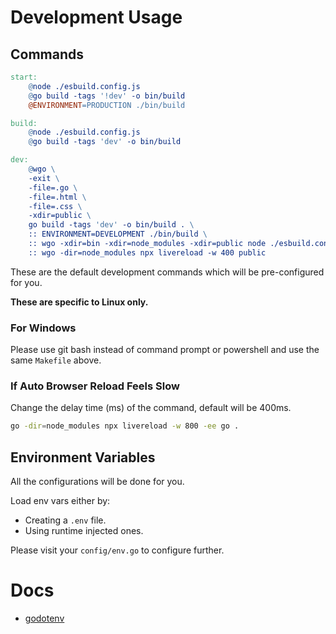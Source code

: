 # Development Usage

## Commands

```Makefile
start: 
	@node ./esbuild.config.js
	@go build -tags '!dev' -o bin/build
	@ENVIRONMENT=PRODUCTION ./bin/build

build:
	@node ./esbuild.config.js
	@go build -tags 'dev' -o bin/build

dev:
	@wgo \
    -exit \
    -file=.go \
    -file=.html \
	-file=.css \
	-xdir=public \
	go build -tags 'dev' -o bin/build . \
    :: ENVIRONMENT=DEVELOPMENT ./bin/build \
    :: wgo -xdir=bin -xdir=node_modules -xdir=public node ./esbuild.config.js \
	:: wgo -dir=node_modules npx livereload -w 400 public
```

These are the default development commands which will be pre-configured for you.

**These are specific to Linux only.**

### For Windows

Please use git bash instead of command prompt or powershell and use the same `Makefile` above.

### If Auto Browser Reload Feels Slow

Change the delay time (ms) of the command, default will be 400ms.

```sh
go -dir=node_modules npx livereload -w 800 -ee go .
```

## Environment Variables

All the configurations will be done for you.

Load env vars either by:
- Creating a `.env` file.
- Using runtime injected ones.

Please visit your `config/env.go` to configure further.

# Docs

- [godotenv](https://github.com/joho/godotenv#godotenv--)

